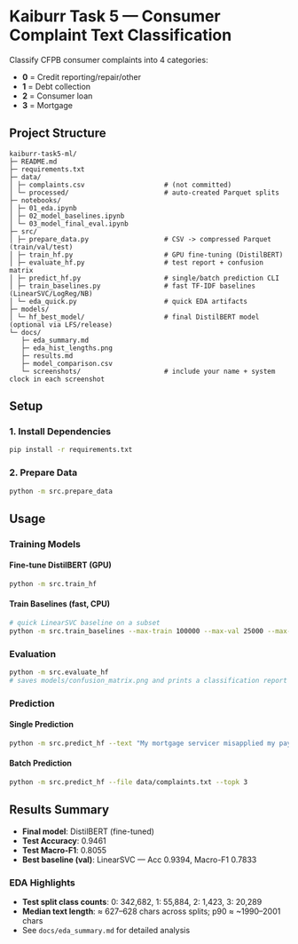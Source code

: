 # Kaiburr Task 5 — Consumer Complaint Text Classification

Classify CFPB consumer complaints into 4 categories:

- **0** = Credit reporting/repair/other  
- **1** = Debt collection  
- **2** = Consumer loan  
- **3** = Mortgage

## Project Structure

```
kaiburr-task5-ml/
├─ README.md
├─ requirements.txt
├─ data/
│ ├─ complaints.csv                    # (not committed)
│ └─ processed/                        # auto-created Parquet splits
├─ notebooks/
│ ├─ 01_eda.ipynb
│ ├─ 02_model_baselines.ipynb
│ └─ 03_model_final_eval.ipynb
├─ src/
│ ├─ prepare_data.py                   # CSV -> compressed Parquet (train/val/test)
│ ├─ train_hf.py                       # GPU fine-tuning (DistilBERT)
│ ├─ evaluate_hf.py                    # test report + confusion matrix
│ ├─ predict_hf.py                     # single/batch prediction CLI
│ ├─ train_baselines.py                # fast TF-IDF baselines (LinearSVC/LogReg/NB)
│ └─ eda_quick.py                      # quick EDA artifacts
├─ models/
│ └─ hf_best_model/                    # final DistilBERT model (optional via LFS/release)
└─ docs/
   ├─ eda_summary.md
   ├─ eda_hist_lengths.png
   ├─ results.md
   ├─ model_comparison.csv
   └─ screenshots/                     # include your name + system clock in each screenshot
```

## Setup

### 1. Install Dependencies
```bash
pip install -r requirements.txt
```

### 2. Prepare Data
```bash
python -m src.prepare_data
```

## Usage

### Training Models

#### Fine-tune DistilBERT (GPU)
```bash
python -m src.train_hf
```

#### Train Baselines (fast, CPU)
```bash
# quick LinearSVC baseline on a subset
python -m src.train_baselines --max-train 100000 --max-val 25000 --max-test 25000 --features word --max-features 100000 --models svc
```

### Evaluation
```bash
python -m src.evaluate_hf
# saves models/confusion_matrix.png and prints a classification report
```

### Prediction

#### Single Prediction
```bash
python -m src.predict_hf --text "My mortgage servicer misapplied my payment and added late fees."
```

#### Batch Prediction
```bash
python -m src.predict_hf --file data/complaints.txt --topk 3
```

## Results Summary

- **Final model**: DistilBERT (fine-tuned)
- **Test Accuracy**: 0.9461
- **Test Macro-F1**: 0.8055
- **Best baseline (val)**: LinearSVC — Acc 0.9394, Macro-F1 0.7833

### EDA Highlights
- **Test split class counts**: 0: 342,682, 1: 55,884, 2: 1,423, 3: 20,289
- **Median text length**: ≈ 627–628 chars across splits; p90 ≈ ~1990–2001 chars
- See `docs/eda_summary.md` for detailed analysis
